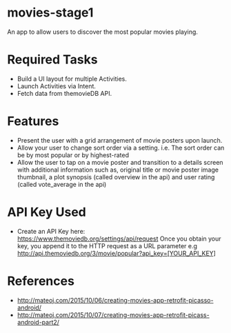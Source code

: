 # movies-stage1
An app to allow users to discover the most popular movies playing.

# Required Tasks

* Build a UI layout for multiple Activities.
* Launch Activities via Intent.
* Fetch data from themovieDB API.

# Features

* Present the user with a grid arrangement of movie posters upon launch.
* Allow your user to change sort order via a setting. i.e. The sort order can be by most popular or by highest-rated
* Allow the user to tap on a movie poster and transition to a details screen with additional information such as,
 original title or movie poster image thumbnail, a plot synopsis (called overview in the api) and user rating (called vote_average in the api)

# API Key Used
* Create an API Key here: https://www.themoviedb.org/settings/api/request
Once you obtain your key, you append it to the HTTP request as a URL parameter e.g
http://api.themoviedb.org/3/movie/popular?api_key=[YOUR_API_KEY]

# References
* http://mateoj.com/2015/10/06/creating-movies-app-retrofit-picasso-android/
* http://mateoj.com/2015/10/07/creating-movies-app-retrofit-picass-android-part2/

